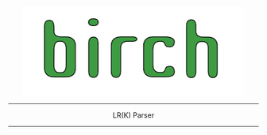 <p align="center">
    <img src="www/birch.webp" alt="birch" width="444.5px" height="180px" />

---

<p align="center">
    LR(K) Parser

---
